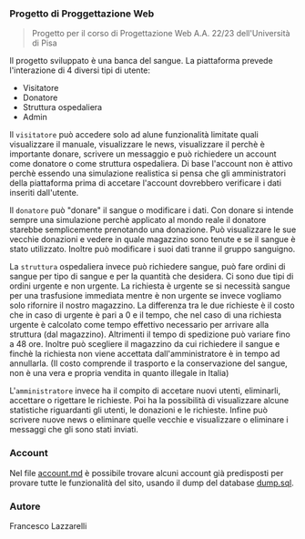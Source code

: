 ### Progetto di Proggettazione Web
> Progetto per il corso di Progettazione Web A.A. 22/23 dell'Università di Pisa

Il progetto sviluppato è una banca del sangue. La piattaforma prevede l'interazione di 4 diversi tipi di utente:

* Visitatore
* Donatore
* Struttura ospedaliera
* Admin

Il `visitatore` può accedere solo ad alune funzionalità limitate quali visualizzare il manuale, visualizzare le news, visualizzare il perchè è importante donare, scrivere un messaggio e può richiedere un account come donatore o come struttura ospedaliera. Di base l'account non è attivo perchè essendo una simulazione realistica si pensa che gli amministratori della piattaforma prima di accetare l'account dovrebbero verificare i dati inseriti dall'utente.

Il `donatore` può "donare" il sangue o modificare i dati. Con donare si intende sempre una simulazione perchè applicato al mondo reale il donatore starebbe semplicemente prenotando una donazione.
Può visualizzare le sue vecchie donazioni e vedere in quale magazzino sono tenute e se il sangue è stato utilizzato.
Inoltre può modificare i suoi dati tranne il gruppo sanguigno.

La `struttura` ospedaliera invece può richiedere sangue, può fare ordini di sangue per tipo di sangue e per la quantità che desidera. Ci sono due tipi di ordini urgente e non urgente. La richiesta è urgente se si necessità sangue per una trasfusione immediata mentre è non urgente se invece vogliamo solo rifornire il nostro magazzino. La differenza tra le due richieste è il costo che in caso di urgente è pari a 0 e il tempo, che nel caso di una richiesta urgente è calcolato come tempo effettivo necessario per arrivare alla struttura (dal magazzino). Altrimenti il tempo di spedizione può variare fino a 48 ore. Inoltre può scegliere il magazzino da cui richiedere il sangue e finchè la richiesta non viene accettata dall'amministratore è in tempo ad annullarla.
(Il costo comprende il trasporto e la conservazione del sangue, non è una vera e propria vendita in quanto illegale in Italia)

L'`amministratore` invece ha il compito di accetare nuovi utenti, eliminarli, accettare o rigettare le richieste. Poi ha la possibilità di visualizzare alcune statistiche riguardanti gli utenti, le donazioni e le richieste. Infine può scrivere nuove news o eliminare quelle vecchie e visualizzare o eliminare i messaggi che gli sono stati inviati.

### Account

Nel file [account.md](./account.md) è possibile trovare alcuni account già predisposti per provare tutte le funzionalità del sito, usando il dump del database [dump.sql](./sql/dump.sql).

### Autore

Francesco Lazzarelli
